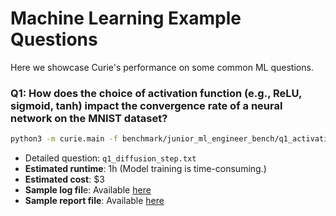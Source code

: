 # Machine Learning Example Questions

Here we showcase Curie's performance on some common ML questions. 

### Q1: How does the choice of activation function (e.g., ReLU, sigmoid, tanh) impact the convergence rate of a neural network on the MNIST dataset?
```bash
python3 -m curie.main -f benchmark/junior_ml_engineer_bench/q1_activation_func.txt --report
```

- Detailed question: `q1_diffusion_step.txt`
- **Estimated runtime**: 1h (Model training is time-consuming.)
- **Estimated cost**: $3 
- **Sample log fil**e: Available [here](/docs/example_logs/mle_activation_func_20250326.log)
- **Sample report file**: Available [here](/docs/example_logs/mle_activation_func_20250326.md) 